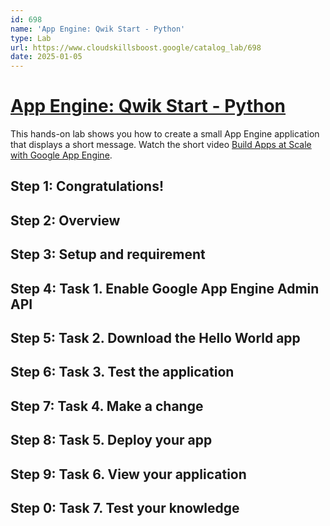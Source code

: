 ```yaml
---
id: 698
name: 'App Engine: Qwik Start - Python'
type: Lab
url: https://www.cloudskillsboost.google/catalog_lab/698
date: 2025-01-05
---
```


# [App Engine: Qwik Start - Python](https://www.cloudskillsboost.google/catalog_lab/698)

This hands-on lab shows you how to create a small App Engine application that displays a short message. Watch the short video <A HREF="https://youtu.be/s0-pfuXj1aA">Build Apps at Scale with Google App Engine</A>.

## Step 1: Congratulations!

## Step 2: Overview

## Step 3: Setup and requirement

## Step 4: Task 1. Enable Google App Engine Admin API

## Step 5: Task 2. Download the Hello World app

## Step 6: Task 3. Test the application

## Step 7: Task 4. Make a change

## Step 8: Task 5. Deploy your app

## Step 9: Task 6. View your application

## Step 0: Task 7. Test your knowledge

